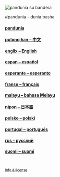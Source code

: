 
![](https://www.pandunia.info/bandir/bandera.png "pandunia su bandera")

#pandunia - dunia basha

#### [pandunia](pandunia/index.md)

#### [putong han – 中文](zho/index.md)

#### [englix – English](eng/index.md)

#### [espan – español](spa/index.md)

#### [esperante – esperanto](epo/index.md)

#### [franse – français](fra/index.md)

#### [malayu – bahasa Melayu](may/index.md)

#### [nipon – 日本語](jpn/index.md)

#### [polske – polski](pol/index.md)

#### [portugal – português](por/index.md)

#### [rus – русский](rus/index.md)

#### [suomi – suomi](suomi/index.md)


<small><br><br>[info & license](README.md)</small>
